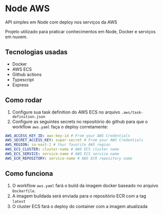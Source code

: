 # Node AWS

API simples em Node com deploy nos serviços da AWS

Projeto utilizado para praticar conhecimentos em Node, Docker e serviços em nuvem.

## Tecnologias usadas

- Docker
- AWS ECS
- Github actions
- Typescript
- Express

## Como rodar

1. Configure sua task definition do AWS ECS no arquivo `.aws/task-definition.json`
2. Configure as seguintes secrets no repositório do github para que o workflow `aws.yaml` faça o deploy corretamente:

```yaml
AWS_ACCESS_KEY_ID: aws-key-id # From your AWS Credentials
AWS_SECRET_ACCESS_KEY: super-secret # From your AWS Credentials
AWS_REGION: sa-east-1 # Your favorite AWS region
AWS_ECS_CLUSTER: cluster-name # AWS ECS cluster name
AWS_ECS_SERVICE: service-name # AWS ECS service name
AWS_ECR_REPOSITORY: service-name # AWS ECR repository name
```

## Como funciona

1. O workflow `aws.yaml` fará o build da imagem docker baseado no arquivo `Dockerfile`.
2. A imagem buildada será enviada para o repositório ECR com a tag `latest`
3. O cluster ECS fará o deploy do container com a imagem atualizada
